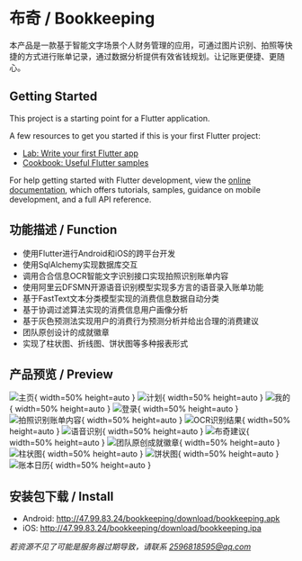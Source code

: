 # 布奇 / Bookkeeping

本产品是一款基于智能文字场景个人财务管理的应用，可通过图片识别、拍照等快捷的方式进行账单记录，通过数据分析提供有效省钱规划。让记账更便捷、更随心。

## Getting Started

This project is a starting point for a Flutter application.

A few resources to get you started if this is your first Flutter project:

- [Lab: Write your first Flutter app](https://docs.flutter.dev/get-started/codelab)
- [Cookbook: Useful Flutter samples](https://docs.flutter.dev/cookbook)

For help getting started with Flutter development, view the
[online documentation](https://docs.flutter.dev/), which offers tutorials,
samples, guidance on mobile development, and a full API reference.

## 功能描述 / Function

* 使用Flutter进行Android和iOS的跨平台开发
* 使用SqlAlchemy实现数据库交互
* 调用合合信息OCR智能文字识别接口实现拍照识别账单内容
* 使用阿里云DFSMN开源语音识别模型实现多方言的语音录入账单功能
* 基于FastText文本分类模型实现的消费信息数据自动分类
* 基于协调过滤算法实现的消费信息用户画像分析
* 基于灰色预测法实现用户的消费行为预测分析并给出合理的消费建议
* 团队原创设计的成就徽章
* 实现了柱状图、折线图、饼状图等多种报表形式

## 产品预览 / Preview

![主页](./assets/preview/home.jpg "主页"){ width=50% height=auto }
![计划](./assets/preview/plan.jpg "计划"){ width=50% height=auto }
![我的](./assets/preview/my.jpg "我的"){ width=50% height=auto }
![登录](./assets/preview/login.jpg "登录"){ width=50% height=auto }
![拍照识别账单内容](./assets/preview/ocr.jpg "拍照识别账单内容"){ width=50% height=auto }
![OCR识别结果](./assets/preview/bookkeeping.jpg "OCR识别结果"){ width=50% height=auto }
![语音识别](./assets/preview/speech_recognition.jpg "语音识别"){ width=50% height=auto }
![布奇建议](./assets/preview/suggestion.jpg "布奇建议"){ width=50% height=auto }
![团队原创成就徽章](./assets/preview/achievement.jpg "团队原创成就徽章"){ width=50% height=auto }
![柱状图](./assets/preview/bar_chart.jpg "柱状图"){ width=50% height=auto }
![饼状图](./assets/preview/pie_chart.jpg "饼状图"){ width=50% height=auto }
![账本日历](./assets/preview/calendar.jpg "账本日历"){ width=50% height=auto }

## 安装包下载 / Install

* Android: http://47.99.83.24/bookkeeping/download/bookkeeping.apk
* iOS: http://47.99.83.24/bookkeeping/download/bookkeeping.ipa

*若资源不见了可能是服务器过期导致，请联系 2596818595@qq.com*